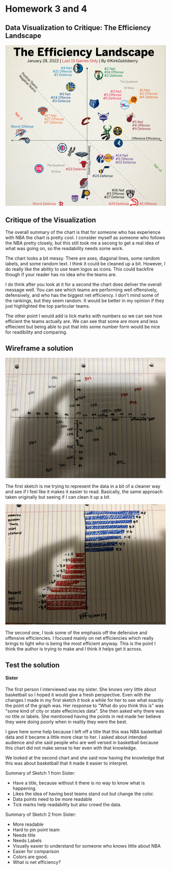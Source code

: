 # Homework 3 and 4

## Data Visualization to Critique: The Efficiency Landscape
![The Efficiency Landscape](PotentialUseChart.PNG)

## Critique of the Visualization
The overall summary of the chart is that for someone who has experience with NBA the chart 
is pretty cool. I consider myself as someone who follows the NBA pretty closely, but this 
still took me a secong to get a real idea of what was going on, so the readability needs some
work. 

The chart looks a bit messy. There are axes, diagonal lines, some random labels, and some
random text. I think it could be cleaned up a bit. However, I do really like the ability 
to use team logos as icons. This could backfire though if your reader has no idea who the
teams are. 

I do think after you look at it for a second the chart does deliver the overall message 
well. You can see which teams are performing well offensively, defensively, and who has
the biggest net efficiency. I don't mind some of the rankings, but they seem random. It 
would be better in my opinion if they just highlighted the top particular teams. 

The other point I would add is tick marks with numbers so we can see how efficient the 
teams actually are. We can see that some are more and less effiecient but being able to
put that into some number form would be nice for readibility and comparing. 

## Wireframe a solution
![Wireframing](chart1sketch.jpg)

The first sketch is me trying to represent the data in a bit of a cleaner way and see if
I feel like it makes it easier to read. Basically, the same approach taken originally but
seeing if I can clean it up a bit. 

![Wireframing](chart2sketch.jpg)

The second one, I took some of the emphasis off the defensive and offensive efficiencies. 
I focused mainly on net efficiencies which really brings to light who is being the most 
efficient anyway. This is the point I think the author is trying to make and I think it 
helps get it across. 

## Test the solution
#### Sister
The first person I interviewed was my sister. She knows very little about basketball so I 
hoped it would give a fresh perspective. Even with the changes I made in my first sketch
it took a while for her to see what exactly the point of the graph was. Her response to 
"What do you think this is" was "some kind of city or state effecincies data". She then
asked why there was no title or labels. She mentioned having the points in red made her
believe they were doing poorly when in reality they were the best. 

I gave here some help because I left off a title that this was NBA basketball data and 
it became a little more clear to her. I asked about intended audience and she said people
who are well versed in basketball because this chart did not make sense to her even with
that knowledge. 

We looked at the second chart and she said now having the knowledge that this was about 
basketball that it made it easier to interpret.

Summary of Sketch 1 from Sister: 
- Have a title, because without it there is no way to know what is happening. 
- Likes the idea of having best teams stand out but change the color. 
- Data points need to be more readable
- Tick marks help readability but also crowd the data. 

Summary of Sketch 2 from Sister:
- More readable
- Hard to pin point team
- Needs title
- Needs Labels
- Visually easier to understand for someone who knows little about NBA
- Easier for comparison
- Colors are good.
- What is net efficiency?


